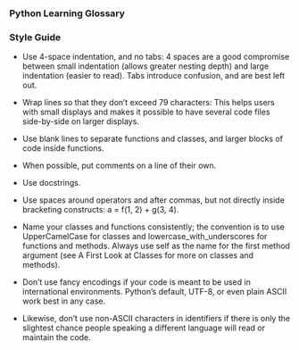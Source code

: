 ### Python Learning Glossary

### Style Guide
- Use 4-space indentation, and no tabs: 4 spaces are a good compromise between small indentation (allows greater nesting depth) and large indentation (easier to read). Tabs introduce confusion, and are best left out.

- Wrap lines so that they don’t exceed 79 characters: This helps users with small displays and makes it possible to have several code files side-by-side on larger displays.

- Use blank lines to separate functions and classes, and larger blocks of code inside functions.

- When possible, put comments on a line of their own.

- Use docstrings.

- Use spaces around operators and after commas, but not directly inside bracketing constructs: a = f(1, 2) + g(3, 4).

- Name your classes and functions consistently; the convention is to use UpperCamelCase for classes and lowercase_with_underscores for functions and methods. Always use self as the name for the first method argument (see A First Look at Classes for more on classes and methods).

- Don’t use fancy encodings if your code is meant to be used in international environments. Python’s default, UTF-8, or even plain ASCII work best in any case.

- Likewise, don’t use non-ASCII characters in identifiers if there is only the slightest chance people speaking a different language will read or maintain the code.

